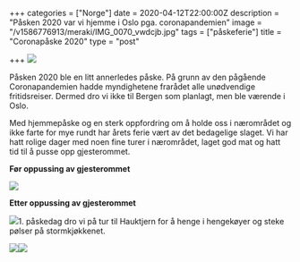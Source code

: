 +++
categories = ["Norge"]
date = 2020-04-12T22:00:00Z
description = "Påsken 2020 var vi hjemme i Oslo pga. coronapandemien"
image = "/v1586776913/meraki/IMG_0070_vwdcjb.jpg"
tags = ["påskeferie"]
title = "Coronapåske 2020"
type = "post"

+++
![](https://res.cloudinary.com/meraki-images/image/upload/w_650,f_auto,q_auto/v1586777217/meraki/IMG_0071_ph4zpi.jpg)

Påsken 2020 ble en litt annerledes påske. På grunn av den pågående Coronapandemien hadde myndighetene frarådet alle unødvendige fritidsreiser. Dermed dro vi ikke til Bergen som planlagt, men ble værende i Oslo.

Med hjemmepåske og en sterk oppfordring om å holde oss i nærområdet og ikke farte for mye rundt har årets ferie vært av det bedagelige slaget. Vi har hatt rolige dager med noen fine turer i nærområdet, laget god mat og hatt tid til å pusse opp gjesterommet.

**Før oppussing av gjesterommet**

![](https://res.cloudinary.com/meraki-images/image/upload/w_650,f_auto,q_auto/v1586777303/meraki/282ED1BA-34DE-4E0C-AEBB-ABFBB317F0ED_ulqkxl.jpg)

**Etter oppussing av gjesterommet**

![](https://res.cloudinary.com/meraki-images/image/upload/w_650,f_auto,q_auto/v1586777326/meraki/IMG_1550_cfttvi.jpg)1. påskedag dro vi på tur til Hauktjern for å henge i hengekøyer og steke pølser på stormkjøkkenet.

![](https://res.cloudinary.com/meraki-images/image/upload/w_650,f_auto,q_auto/v1586777405/meraki/IMG_0068_uwhca6.jpg)![](https://res.cloudinary.com/meraki-images/image/upload/w_650,f_auto,q_auto/v1586777414/meraki/A7690C0C-2AE7-469E-8A30-A465EC78C24F_uyktnw.jpg)